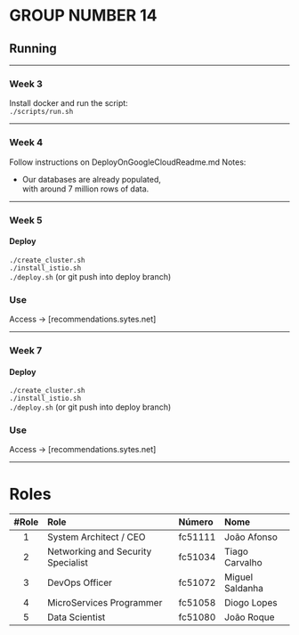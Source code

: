 # GROUP NUMBER 14
 
## Running
-----------------------------------------------------
### Week 3
Install docker and run the script: \
`./scripts/run.sh` 

-----------------------------------------------------
### Week 4
Follow instructions on DeployOnGoogleCloudReadme.md
Notes:
- Our databases are already populated, \
with around 7 million rows of data.

-----------------------------------------------------
### Week 5
#### Deploy
`./create_cluster.sh` \
`./install_istio.sh` \
`./deploy.sh` (or git push into deploy branch)
### Use
Access → [recommendations.sytes.net]

-----------------------------------------------------
### Week 7
#### Deploy
`./create_cluster.sh` \
`./install_istio.sh` \
`./deploy.sh` (or git push into deploy branch)
### Use
Access → [recommendations.sytes.net]

-----------------------------------------------------
# Roles
#Role | Role                                | Número  | Nome            
 :--: |:----------------------------------- | :------ |:---------------
1     | System Architect / CEO              | fc51111 | João Afonso     
2     | Networking and Security Specialist  | fc51034 | Tiago Carvalho  
3     | DevOps Officer                      | fc51072 | Miguel Saldanha 
4     | MicroServices Programmer            | fc51058 | Diogo Lopes
5     | Data Scientist                      | fc51080 | João Roque
 

